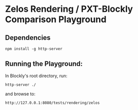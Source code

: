 # Zelos Rendering / PXT-Blockly Comparison Playground

## Dependencies

```
npm install -g http-server
```

## Running the Playground:

In Blockly's root directory, run:

```
http-server ./
```

and browse to:

```
http://127.0.0.1:8080/tests/rendering/zelos
```
